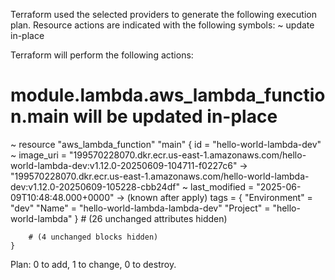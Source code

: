 
Terraform used the selected providers to generate the following execution
plan. Resource actions are indicated with the following symbols:
  ~ update in-place

Terraform will perform the following actions:

  # module.lambda.aws_lambda_function.main will be updated in-place
  ~ resource "aws_lambda_function" "main" {
        id                             = "hello-world-lambda-dev"
      ~ image_uri                      = "199570228070.dkr.ecr.us-east-1.amazonaws.com/hello-world-lambda-dev:v1.12.0-20250609-104711-f0227c6" -> "199570228070.dkr.ecr.us-east-1.amazonaws.com/hello-world-lambda-dev:v1.12.0-20250609-105228-cbb24df"
      ~ last_modified                  = "2025-06-09T10:48:48.000+0000" -> (known after apply)
        tags                           = {
            "Environment" = "dev"
            "Name"        = "hello-world-lambda-lambda-dev"
            "Project"     = "hello-world-lambda"
        }
        # (26 unchanged attributes hidden)

        # (4 unchanged blocks hidden)
    }

Plan: 0 to add, 1 to change, 0 to destroy.
